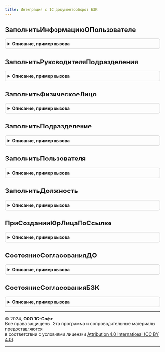 ```yaml
---
title: Интеграция с 1С документооборот БЗК
---
```



## ЗаполнитьИнформациюОПользователе
<details style="margin: 1em 0; padding: 0.5em; border: 1px solid #ccc; border-radius: 6px;">

<summary style="font-weight: bold; cursor: pointer;">Описание, пример вызова</summary>

```bsl

Процедура ЗаполнитьИнформациюОПользователе(Прокси, ОбъектXDTO, СсылкаНаПотребитель) Экспорт
```

Пример вызова
```bsl
ИнтеграцияС1СДокументооборотБЗК.ЗаполнитьИнформациюОПользователе(Прокси, ОбъектXDTO, СсылкаНаПотребитель) 
```
</details>

## ЗаполнитьРуководителяПодразделения
<details style="margin: 1em 0; padding: 0.5em; border: 1px solid #ccc; border-radius: 6px;">

<summary style="font-weight: bold; cursor: pointer;">Описание, пример вызова</summary>

```bsl

Процедура ЗаполнитьРуководителяПодразделения(Прокси, ОбъектXDTO, Подразделение) Экспорт
```

Пример вызова
```bsl
ИнтеграцияС1СДокументооборотБЗК.ЗаполнитьРуководителяПодразделения(Прокси, ОбъектXDTO, Подразделение) 
```
</details>

## ЗаполнитьФизическоеЛицо
<details style="margin: 1em 0; padding: 0.5em; border: 1px solid #ccc; border-radius: 6px;">

<summary style="font-weight: bold; cursor: pointer;">Описание, пример вызова</summary>

```bsl

Процедура ЗаполнитьФизическоеЛицо(ФизическоеЛицо, Прокси, ОбъектXDTO) Экспорт
```

Пример вызова
```bsl
ИнтеграцияС1СДокументооборотБЗК.ЗаполнитьФизическоеЛицо(ФизическоеЛицо, Прокси, ОбъектXDTO) 
```
</details>

## ЗаполнитьПодразделение
<details style="margin: 1em 0; padding: 0.5em; border: 1px solid #ccc; border-radius: 6px;">

<summary style="font-weight: bold; cursor: pointer;">Описание, пример вызова</summary>

```bsl

Процедура ЗаполнитьПодразделение(Подразделение, Прокси, ОбъектXDTO, ЗаполнятьПодразделение, ЗаполнятьРуководителя) Экспорт
```

Пример вызова
```bsl
ИнтеграцияС1СДокументооборотБЗК.ЗаполнитьПодразделение(Подразделение, Прокси, ОбъектXDTO, ЗаполнятьПодразделение, ЗаполнятьРуководителя) 
```
</details>

## ЗаполнитьПользователя
<details style="margin: 1em 0; padding: 0.5em; border: 1px solid #ccc; border-radius: 6px;">

<summary style="font-weight: bold; cursor: pointer;">Описание, пример вызова</summary>

```bsl

Процедура ЗаполнитьПользователя(Пользователь, Прокси, ОбъектXDTO) Экспорт
```

Пример вызова
```bsl
ИнтеграцияС1СДокументооборотБЗК.ЗаполнитьПользователя(Пользователь, Прокси, ОбъектXDTO) 
```
</details>

## ЗаполнитьДолжность
<details style="margin: 1em 0; padding: 0.5em; border: 1px solid #ccc; border-radius: 6px;">

<summary style="font-weight: bold; cursor: pointer;">Описание, пример вызова</summary>

```bsl

Процедура ЗаполнитьДолжность(Должность, Прокси, ОбъектXDTO) Экспорт
```

Пример вызова
```bsl
ИнтеграцияС1СДокументооборотБЗК.ЗаполнитьДолжность(Должность, Прокси, ОбъектXDTO) 
```
</details>

## ПриСозданииЮрЛицаПоСсылке
<details style="margin: 1em 0; padding: 0.5em; border: 1px solid #ccc; border-radius: 6px;">

<summary style="font-weight: bold; cursor: pointer;">Описание, пример вызова</summary>

```bsl

Процедура ПриСозданииЮрЛицаПоСсылке(ОбъектИС, ОбъектXDTO, ЗаполняемыйОбъектИС, ИсточникXDTO = Неопределено) Экспорт
```

Пример вызова
```bsl
ИнтеграцияС1СДокументооборотБЗК.ПриСозданииЮрЛицаПоСсылке(ОбъектИС, ОбъектXDTO, ЗаполняемыйОбъектИС, ИсточникXDTO);
```
</details>

## СостояниеСогласованияДО
<details style="margin: 1em 0; padding: 0.5em; border: 1px solid #ccc; border-radius: 6px;">

<summary style="font-weight: bold; cursor: pointer;">Описание, пример вызова</summary>

```bsl

Функция СостояниеСогласованияДО(ЗначениеЗаполнения) Экспорт
```

Пример вызова
```bsl
Результат = ИнтеграцияС1СДокументооборотБЗК.СостояниеСогласованияДО(ЗначениеЗаполнения) 
```
</details>

## СостояниеСогласованияБЗК
<details style="margin: 1em 0; padding: 0.5em; border: 1px solid #ccc; border-radius: 6px;">

<summary style="font-weight: bold; cursor: pointer;">Описание, пример вызова</summary>

```bsl

Функция СостояниеСогласованияБЗК(ТипРеквизита, СостояниеДО) Экспорт
```

Пример вызова
```bsl
Результат = ИнтеграцияС1СДокументооборотБЗК.СостояниеСогласованияБЗК(ТипРеквизита, СостояниеДО) 
```
</details>

---

© 2024, **ООО 1С-Софт**  
Все права защищены. Эта программа и сопроводительные материалы предоставляются  
в соответствии с условиями лицензии [Attribution 4.0 International (CC BY 4.0)](https://creativecommons.org/licenses/by/4.0/legalcode).

---
